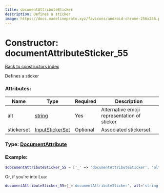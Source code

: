 ```yaml
---
title: documentAttributeSticker
description: Defines a sticker
image: https://docs.madelineproto.xyz/favicons/android-chrome-256x256.png
---
```

# Constructor: documentAttributeSticker\_55  
[Back to constructors index](index.md)



Defines a sticker

### Attributes:

| Name     |    Type       | Required | Description |
|----------|---------------|----------|-------------|
|alt|[string](../types/string.md) | Yes|Alternative emoji representation of sticker|
|stickerset|[InputStickerSet](../types/InputStickerSet.md) | Optional|Associated stickerset|



### Type: [DocumentAttribute](../types/DocumentAttribute.md)


### Example:

```php
$documentAttributeSticker_55 = ['_' => 'documentAttributeSticker', 'alt' => 'string', 'stickerset' => InputStickerSet];
```  


Or, if you're into Lua:

```lua
documentAttributeSticker_55={_='documentAttributeSticker', alt='string', stickerset=InputStickerSet}

```


